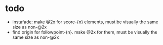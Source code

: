 # todo

- instafade: make @2x for score-{n} elements, must be visually the same size as non-@2x
- find origin for followpoint-{n}. make @2x for them, must be visually the same size as non-@2x
